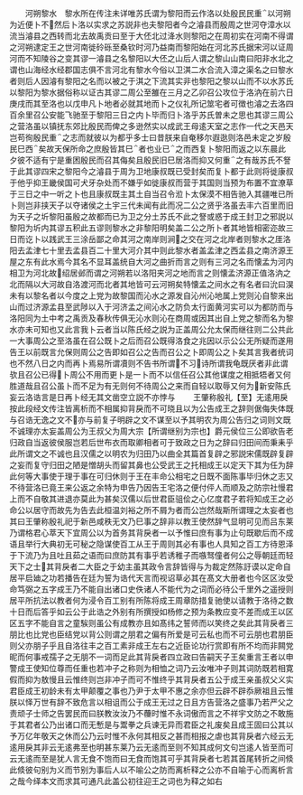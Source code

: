 <!-- { "loadSidebar": true } -->
　　河朔黎水　黎水所在传注未详唯苏氏谓为黎阳而云作洛以处殷民民重以河朔为近便卜不然后卜洛以实求之苏説非也夫黎阳者今之濬县而殷周之世河夺漳水以流当濬县之西转而北去故禹贡曰至于大伾北过洚水则黎阳之在周初实在河南不得谓之河朔逮定王之世河南徙砱砾至桑钦时河乃益南而黎阳始在河北苏氏据宋河以证周河而不知陵谷之变其谬一濬县之名黎阳以大伾之山后人谓之黎山山南曰阳非水北之谓也山海经水经郡国志俱不言河北有黎水今俗以卫淇二水合流入漳之渠名之曰黎水者则后人因濬有黎阳之名而以被之于淇之下流其实非也黎阳之黎以山而不以水苏氏以黎阳为黎水据俗称以证古其谬二周公至雒在三月之乙卯召公攻位于洛汭在前六日庚戌而其至洛也以戊申凡卜地者必就其地而卜之仪礼所记筮宅者可徴也濬之去洛四百余里召公安能飞驰至于黎阳三日之内卜毕而归卜洛乎苏氏曽未之思也其谬三周公之营洛虽以镇抚东郊比殷民而俾之多逊然实以成武王母逺天室之志作一代之天邑天岂苟徇殷民重之志而就彼以为都乎多士曰昔朕来自奄移尔遐逖则洛邑未定之岁殷民巳西矣故天保所命之庶殷皆其巳者也业已之而西复卜黎阳而返之以东晨此夕彼不适有宁是重困殷民而召其侮矣且殷民旧巳居洛而抑又何重之有哉苏氏不詧于此其谬四宋之黎阳今之濬县于周为卫地康叔既已受封矣而复卜都于此则将徙康叔于他乎抑王畿侯国可犬牙杂处而不嫌乎如徙康叔而营于其国则当预为布置不宜潦草于三日之中一听之卜也且康叔既主其土自当召令涖卜太保漠不相告驰入其疆唯已所卜则岂非挟天子以夺诸侯之土宇三代未闻有此而况二公之贤乎洛虽去丰六百里而旧为天子之圻黎阳虽殷之故都而已为卫之分土苏氏不此之詧或惑于成王封卫之邪説以黎阳为圻内其谬五积此五谬则黎水之非黎阳明矣盖二公之所卜者其地皆相密迩故三日而讫卜以践武王三涂岳鄙之命其河之南岸则涧之交在河之北岸者则黎水之厓洛阳去孟津七十里去孟县百二十里大河介其中则此黎水者盖孟津之西孟县之南济源王屋之东有此水焉今其名不显耳盖统自大河之曲折而言之则有三河之名而懐孟为河内相卫为河北故绍居邺而谓之河朔若以洛阳夹河之地而言之则懐孟济源正值洛汭之北而隔以大河故自洛渡河而北者其地皆可云河朔矣特懐孟之间水之有名者曰沇曰淏未有以黎名者以今度之上党为故黎国而沁水之源发自沁州沁地属上党则沁自黎来出山而过济源孟县至武陟以入于河济孟之间沁水之防负太行面黄河实可以为都防而与洛阳同为土中考之禹贡及春秋传俱无沁水则沁在商周或因其出自上党之黎而名为黎水亦未可知也又此言我卜云者当以陈氏经之説为正盖周公允太保而继往则二公共此一大事周公之至洛虽在召公既卜之后而召公既得洛食之兆因以示公公无所疑而遂用告王以前既言允保则周公之告即如召公之告而召公之卜即周公之卜矣其言我者统词也不然八日之内而再卜焉易所谓凟则不告书所谓不习诗所谓我龟既厌者非此谓欤且召公已得卜周公不用而更卜是一卜而不以信任召公其他谋度之相抵牾者又何胜道哉且召公虽卜而不足为有无则何不待周公之来而自轻以取辱又何为新安陈氏妄云洛诰言是日再卜经无其文凿空立説不亦悖与
　　王肇称殷礼【至】无逺用戾　按此段经文传注皆离析而不相属抑背戾而不可晓且以为公告成王之辞则倨侮失体既与召诰无逸之文不亦与前复子明辟之文不谋至以予其明农为周公告归之词则文既不诚理亦太妄盖周公为王叔父为周大宗【所谓继别为宗也】爵元侯位三公即欲告老归政自当返彼侯服岂若后世布衣而取卿相者可于致政之日为之辞曰归田间而秉耒乎此所谓文之不诚也且汉儒之以明农为归田乃以曲全其篇首复辟之邪説宋儒既辟复辟之妄而复守归田之陋是憎胡头而留其鼻也公受武王之托相成王以定天下其为任为辞此何等大事使于理于事在可归休则于王在丰命公相宅之日既不面陈事毕归休之志又不待营洛已竟王来公返之余特为申告乃因告王宅洛之便付伻人而顺及之防宗社慢君上而不自敬其进退亦莫此为甚矣汉儒以后世君臣驵侩之心亿度君子若将知成王之必命公以居守而故先为告去此桓温刘裕之所不屑为者而公岂然哉斯所谓理之太妄者也其曰王肇称殷礼祀于新邑咸秩无文乃巳事之辞非以教王使然辞气显明可见而吕东莱乃谓格君心萃天下宜周公以为首务其背戾者一以予惟曰庶有事为止句既歇后而不成语且举行大典初无可秘之隐谋使百工从王于周则其必有事也人具知之百工方待恩泽于下流乃为且吐且茹之语而曰庶防其有事乎若诱稚子而嗾驽僮者何公之辱朝廷而轻天下之士其背戾者二大臣之于幼主虽其政令言辞皆得与为裁定然陈訏谟以定命自居平启廸之功若播告在廷为誓为诰代天言而视诏草必其在髙文大册者也今区区汝受命笃弼之五字成王乃不能自出诸口史佚诸人不能代为之词而必待公千里外之遥授则居平所抗法以教者何为浸令百工别有所陈将成王周章防措复驰使以请教于洛待之数十日而后答乎如云公于此诰之外别有所撰授如杨修之预为条教应变不差而成王以区区五字不能自言之童騃则虽公有成教亦且如髙纬之誓师而以笑终之矣此其背戾者三朋比也比党也臣结党以背公则谓之朋君之偏有所爱是可云私也而不可云朋也君朋臣则父亦朋子乎且自洛往丰之百工素非成王左右之近臣论功行赏即有所不均而非闗党昵而何事戒孺子之无朋不一词而足此其背戾者四立政曰告嗣天子王矣重言王者以申警成王使知位尊而任重也若冲子之称则为相恤之词乃云汝唯冲子则其词防既若相寛假而抑为敖慢且云惟终则岂非冲子而可不惟终乎其背戾者五公于成王亲虽叔父义实君臣成王初龄未有太甲颠覆之事也乃尹于太甲不惠之余亦但云辟不辟忝厥祖且云惟朕以怿万世有辞不致危言以相诅而公于成王无过之日且方告营洛之盛事乃若严父之责顽子士师之告罢民而曰朕教汝汝乃不蘉时惟不永词傲而言之不祥宇文防之不敢施于其君者公乃出诸口而无慙是与鬻拳之兵谏无异而君臣之礼废矣且成王固曰公其以予万亿年敬天之休而公乃云时惟不永何其相反之甚而相报之虐也其背戾者六经云无逺用戾其非云无逺弗至也明甚东莱乃云无逺而至则不知其成何文句岂逺人皆至而可云无逺而至是犹人言无食不饱而曰无食而饱其可乎其背戾者七若其首尾转折之间倐此倐彼句别为义而节别为事后人以不喻公之防而离析释之公亦不自喻于心而离析言之哉今绎本文而求其可通凡此盖公初往迎王之词也为释之如右
